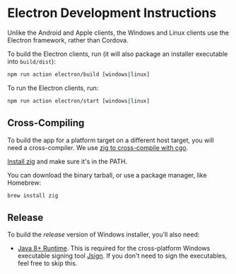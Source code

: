 # Electron Development Instructions

Unlike the Android and Apple clients, the Windows and Linux clients use the Electron framework, rather than Cordova.

To build the Electron clients, run (it will also package an installer executable into `build/dist`):

```sh
npm run action electron/build [windows|linux]
```

To run the Electron clients, run:

```sh
npm run action electron/start [windows|linux]
```

## Cross-Compiling

To build the app for a platform target on a different host target, you will need a cross-compiler. We use [zig to cross-compile with cgo](https://dev.to/kristoff/zig-makes-go-cross-compilation-just-work-29ho).

[Install zig](https://ziglang.org/learn/getting-started/#installing-zig) and make sure it's in the PATH.

You can download the binary tarball, or use a package manager, like Homebrew:

```sh
brew install zig 
```

## Release

To build the _release_ version of Windows installer, you'll also need:

- [Java 8+ Runtime](https://www.java.com/en/download/). This is required for the cross-platform Windows executable signing tool [Jsign](https://ebourg.github.io/jsign/). If you don't need to sign the executables, feel free to skip this.

